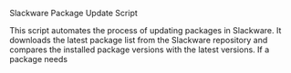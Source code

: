 Slackware Package Update Script

This script automates the process of updating packages in Slackware. It downloads the latest package list from the Slackware repository and compares the installed package versions with the latest versions. If a package needs
